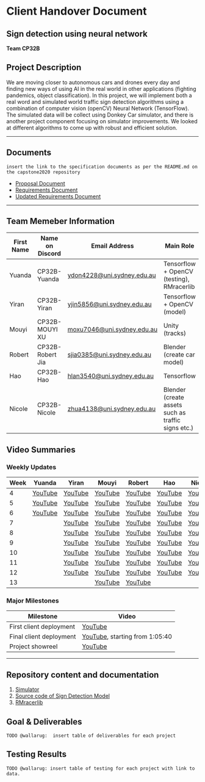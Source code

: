 # Client Handover Document 
## Sign detection using neural network 
**Team CP32B**

## Project Description

We are moving closer to autonomous cars and drones every day and finding new ways of using AI in the real world in other applications (fighting pandemics, object classification). In this project, we will implement both a real word and simulated world traffic sign detection algorithms using a combination of computer vision (openCV) Neural Network (TensorFlow). The simulated data will be collect using Donkey Car simulator, and there is another project component focusing on simulator improvements. We looked at different algorithms to come up with robust and efficient solution.

---
## Documents

`insert the link to the specification documents as per the README.md on the capstone2020 repository`

- [Proposal Document](https://github.com/wallarug/capstone2020/blob/master/proposals/CP32%20-%20Project%20Proposal.pdf)
- [Requirements Document](https://github.com/wallarug/capstone2020/blob/master/requirements/CP32%20-%20Scope%20and%20Requirements%20Document%20September%202020.pdf)
- [Updated Requirements Document](https://github.com/wallarug/capstone2020/blob/master/requirements/CP31%20and%20CP32%20-%20Further%20Scope%20Information%20for%20Simulator.pdf)

---
## Team Memeber Information

| First Name | Name on Discord  | Email Address              | Main Role                                          |
| ---------- | ---------------- | -------------------------- | -------------------------------------------------- |
| Yuanda     | CP32B-Yuanda     | ydon4228@uni.sydney.edu.au | Tensorflow + OpenCV (testing), RMracerlib          |
| Yiran      | CP32B-Yiran      | yjin5856@uni.sydney.edu.au | Tensorflow + OpenCV (model)                        |
| Mouyi      | CP32B-MOUYI XU   | moxu7046@uni.sydney.edu.au | Unity (tracks)                                     |
| Robert     | CP32B-Robert Jia | sjia0385@uni.sydney.edu.au | Blender (create car model)                         |
| Hao        | CP32B-Hao        | hlan3540@uni.sydney.edu.au | Tensorflow                                         |
| Nicole     | CP32B-Nicole     | zhua4138@uni.sydney.edu.au | Blender (create assets such as traffic signs etc.) |

## Video Summaries

### Weekly Updates
| Week | Yuanda                                                       | Yiran                                   | Mouyi                                   | Robert                                                       | Hao                                     | Nicole                                  |
| ---- | ------------------------------------------------------------ | --------------------------------------- | --------------------------------------- | ------------------------------------------------------------ | --------------------------------------- | --------------------------------------- |
| 4    | [YouTube](https://youtu.be/d9mRQXM1_dc)                      | [YouTube](https://youtu.be/NJyp6R7ZGR0) | [YouTube](https://youtu.be/_2eW4pzh7tE) | [YouTube](https://youtu.be/NiPeBPrbKXM)                      | [YouTube](https://youtu.be/7U-fWr5Sv_E) | [YouTube](https://youtu.be/dX4lj7Y1JFY) |
| 5    | [YouTube](https://www.youtube.com/watch?v=-Ea1S9x55oQ&feature=youtu.be) | [YouTube](https://youtu.be/Pdbp4nOL8Lk) | [YouTube](https://youtu.be/2FwnLP4FiB0) | [YouTube](https://youtu.be/d3iy-GJf6XI)                      | [YouTube](https://youtu.be/JvlqVd-pQZo) | [YouTube](https://youtu.be/KkBae-5aGnw) |
| 6    | [YouTube](https://www.youtube.com/watch?v=hWSs6zBgu_s&feature=youtu.be) | [YouTube](https://youtu.be/6CO-E7Vt03I) | [YouTube](https://youtu.be/adVbw1as3VE) | [YouTube](https://youtu.be/-kTnFZG_Ac4)                      | [YouTube](https://youtu.be/--aVURGKhNk) | [YouTube](https://youtu.be/aACL0KiHaO8) |
| 7    |                                                              | [YouTube](https://youtu.be/3xD5ec7F6L8) | [YouTube](https://youtu.be/S7HMbG-Ljqc) | [YouTube](https://youtu.be/fGYtrB7iZmA)                      | [YouTube](https://youtu.be/lX3zUaQVL3Q) | [YouTube](https://youtu.be/AEior8RGtFQ) |
| 8    |                                                              | [YouTube](https://youtu.be/lp8B9a6NXHw) | [YouTube](https://youtu.be/S7HMbG-Ljqc) | [YouTube](https://youtu.be/UZG1vpD1AS0)                      | [YouTube](https://youtu.be/x0gUSXXUKaI) | [YouTube](https://youtu.be/6HWmnvg1lpU) |
| 9    |                                                              | [YouTube](https://youtu.be/nntQoA_ZGRM) | [YouTube](https://youtu.be/xOlWfW1SABQ) | [YouTube](https://www.youtube.com/watch?v=tltSKE9agMs&feature=youtu.be) | [YouTube](https://youtu.be/BjYLYZGwsJE) | [YouTube](https://youtu.be/-AnldWgdCXE) |
| 10   |                                                              | [YouTube](https://youtu.be/ZBgl6bLZNFs) | [YouTube](https://youtu.be/z_Aa4tvAlOI) | [YouTube](https://www.youtube.com/watch?v=b1Enooe4wRc&feature=youtu.be) | [YouTube](https://youtu.be/M33l6vhlL0E) | [YouTube](https://youtu.be/FWF6cEYGq8Y) |
| 11   |                                                              | [YouTube](https://youtu.be/AdHaU4O7G_g) | [YouTube](https://youtu.be/AINMHtjeVyo) | [YouTube](https://www.youtube.com/watch?v=iSuoB33_i0A&feature=youtu.be) | [YouTube](https://youtu.be/NDRO-ccFWfo) | [YouTube](https://youtu.be/KdtCmdEQZ78) |
| 12   |                                                              | [YouTube](https://youtu.be/zU0vtKoXRBM) | [YouTube](https://youtu.be/eqNrKk2x5V4) | [YouTube](https://www.youtube.com/watch?v=J37EGAt-KQs&feature=youtu.be) | [YouTube](https://youtu.be/AWeeRJO3CE0) | [YouTube]()                             |
| 13   |                                                              |                                         | [YouTube](https://youtu.be/rKrkwmnWJ7c) | [YouTube](https://www.youtube.com/watch?v=Qvmi7Z04hxA&feature=youtu.be) |                                         |                                         |

### Major Milestones

| Milestone               | Video                                                        |
| ----------------------- | ------------------------------------------------------------ |
| First client deployment | [YouTube](https://www.youtube.com/watch?v=_W_JX03uFBE&list=PLfwiy0wVlGXwtHwRymVrPehrioXkUKPEg&index=6&t=2008s) |
| Final client deployment | [YouTube](https://www.youtube.com/watch?v=6H6geVCDLH8), starting from 1:05:40 |
| Project showreel        | [YouTube](https://www.youtube.com/watch?v=VxKC9a5ixNI&feature=youtu.be) |




---
## Repository content and documentation

1. [Simulator](https://github.com/Yuanda-Dong/Client-Final-Deployment/tree/main/Simulator)
2. [Source code of Sign Detection Model](https://github.com/Yuanda-Dong/Client-Final-Deployment/tree/main/SourceCode)
3. [RMracerlib](https://github.com/Yuanda-Dong/Client-Final-Deployment/tree/main/rmracerlib)


## Goal & Deliverables

`TODO @wallarug:  insert table of deliverables for each project`

## Testing Results

`TODO @wallarug: insert table of testing for each project with link to data.`


